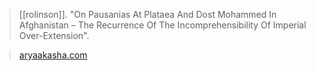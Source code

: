 > [[rolinson]]. "On Pausanias At Plataea And Dost Mohammed In Afghanistan – The Recurrence Of The Incomprehensibility Of Imperial Over-Extension".

> [aryaakasha.com](https://aryaakasha.com/2020/08/12/on-pausanias-at-plataea-and-dost-mohammed-in-afghanistan-the-recurrence-of-the-incomprehensibility-of-imperial-over-extension/)